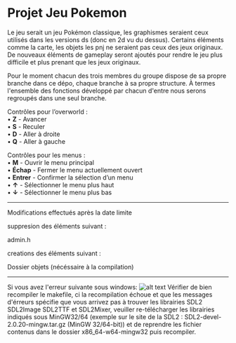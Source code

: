 # Projet Jeu Pokemon

Le jeu serait un jeu Pokémon classique, les graphismes seraient ceux utilisés dans les versions ds (donc en 2d vu du dessus). 
Certains éléments comme la carte, les objets les pnj ne seraient pas ceux des jeux originaux. 
De nouveaux éléments de gameplay seront ajoutés pour rendre le jeu plus difficile et plus prenant que les jeux originaux.

Pour le moment chacun des trois membres du groupe dispose de sa propre branche dans ce dépo, chaque branche à sa propre structure.
À termes l'ensemble des fonctions développé par chacun d'entre nous serons regroupés dans une seul branche.

Contrôles pour l’overworld :<br/>
• **Z** - Avancer<br/>
• **S** - Reculer<br/>
• **D** - Aller à droite<br/>
• **Q** - Aller à gauche<br/>


Contrôles pour les menus :<br/>
• **M** - Ouvrir le menu principal<br/>
• **Échap** - Fermer le menu actuellement ouvert<br/>
• **Entrer** - Confirmer la sélection d’un menu<br/>
• **↑** - Sélectionner le menu plus haut<br/>
• **↓** - Sélectionner le menu plus bas<br/>

---

Modifications effectués après la date limite


suppresion des éléments suivant :

admin.h

creations des éléments suivant :

Dossier objets (nécéssaire à la compilation)

---
Si vous avez l'erreur suivante sous windows: 
![alt text](https://cdn.discordapp.com/attachments/885897962591510579/961254122038915082/unknown.png)
Vérifier de bien recompiler le makefile, ci la recompilation échoue et que les messages d'érreurs spécifie que vous arrivez pas à trouver les librairies SDL2 SDL2Image SDL2TTF et SDL2Mixer, veuiller re-télécharger les librairies indiqués sous MinGW32/64 (exemple sur le site de la SDL2 : SDL2-devel-2.0.20-mingw.tar.gz (MinGW 32/64-bit)) et de reprendre les fichier contenus dans le dossier x86_64-w64-mingw32 puis recompiler.
